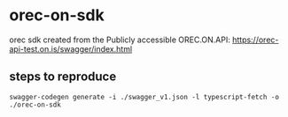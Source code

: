 # orec-on-sdk

orec sdk created from the Publicly accessible OREC.ON.API: https://orec-api-test.on.is/swagger/index.html

## steps to reproduce

`swagger-codegen generate -i ./swagger_v1.json -l typescript-fetch -o ./orec-on-sdk`
